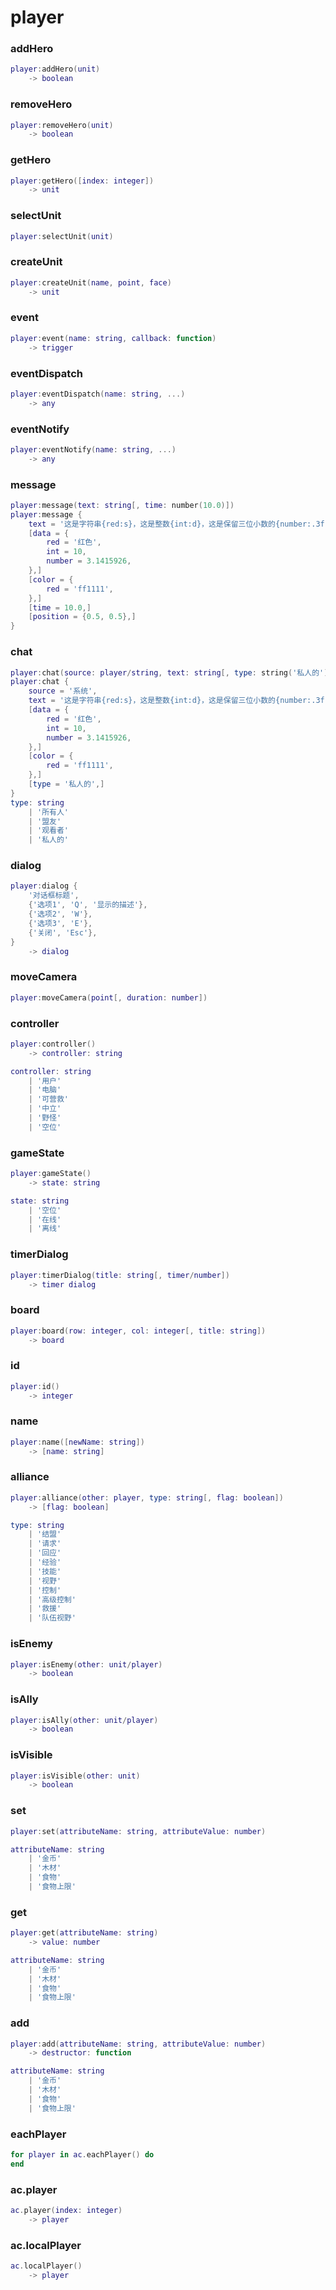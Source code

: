# player

### addHero
```lua
player:addHero(unit)
    -> boolean
```

### removeHero
```lua
player:removeHero(unit)
    -> boolean
```

### getHero
```lua
player:getHero([index: integer])
    -> unit
```

### selectUnit
```lua
player:selectUnit(unit)
```

### createUnit
```lua
player:createUnit(name, point, face)
    -> unit
```

### event
```lua
player:event(name: string, callback: function)
    -> trigger
```

### eventDispatch
```lua
player:eventDispatch(name: string, ...)
    -> any
```

### eventNotify
```lua
player:eventNotify(name: string, ...)
    -> any
```

### message
```lua
player:message(text: string[, time: number(10.0)])
player:message {
    text = '这是字符串{red:s}，这是整数{int:d}，这是保留三位小数的{number:.3f}',
    [data = {
        red = '红色',
        int = 10,
        number = 3.1415926,
    },]
    [color = {
        red = 'ff1111',
    },]
    [time = 10.0,]
    [position = {0.5, 0.5},]
}
```

### chat
```lua
player:chat(source: player/string, text: string[, type: string('私人的')])
player:chat {
    source = '系统',
    text = '这是字符串{red:s}，这是整数{int:d}，这是保留三位小数的{number:.3f}',
    [data = {
        red = '红色',
        int = 10,
        number = 3.1415926,
    },]
    [color = {
        red = 'ff1111',
    },]
    [type = '私人的',]
}
type: string
    | '所有人'
    | '盟友'
    | '观看者'
    | '私人的'
```

### dialog
```lua
player:dialog {
    '对话框标题',
    {'选项1', 'Q', '显示的描述'},
    {'选项2', 'W'},
    {'选项3', 'E'},
    {'关闭', 'Esc'},
}
    -> dialog
```

### moveCamera
```lua
player:moveCamera(point[, duration: number])
```

### controller
```lua
player:controller()
    -> controller: string

controller: string
    | '用户'
    | '电脑'
    | '可营救'
    | '中立'
    | '野怪'
    | '空位'
```

### gameState
```lua
player:gameState()
    -> state: string

state: string
    | '空位'
    | '在线'
    | '离线'
```

### timerDialog
```lua
player:timerDialog(title: string[, timer/number])
    -> timer dialog
```

### board
```lua
player:board(row: integer, col: integer[, title: string])
    -> board
```

### id
```lua
player:id()
    -> integer
```

### name
```lua
player:name([newName: string])
    -> [name: string]
```

### alliance
```lua
player:alliance(other: player, type: string[, flag: boolean])
    -> [flag: boolean]

type: string
    | '结盟'
    | '请求'
    | '回应'
    | '经验'
    | '技能'
    | '视野'
    | '控制'
    | '高级控制'
    | '救援'
    | '队伍视野'
```

### isEnemy
```lua
player:isEnemy(other: unit/player)
    -> boolean
```

### isAlly
```lua
player:isAlly(other: unit/player)
    -> boolean
```

### isVisible
```lua
player:isVisible(other: unit)
    -> boolean
```

### set
```lua
player:set(attributeName: string, attributeValue: number)

attributeName: string
    | '金币'
    | '木材'
    | '食物'
    | '食物上限'
```

### get
```lua
player:get(attributeName: string)
    -> value: number

attributeName: string
    | '金币'
    | '木材'
    | '食物'
    | '食物上限'
```

### add
```lua
player:add(attributeName: string, attributeValue: number)
    -> destructor: function

attributeName: string
    | '金币'
    | '木材'
    | '食物'
    | '食物上限'
```

### eachPlayer
```lua
for player in ac.eachPlayer() do
end
```

### ac.player
```lua
ac.player(index: integer)
    -> player
```

### ac.localPlayer
```lua
ac.localPlayer()
    -> player
```
